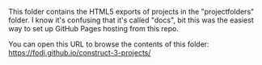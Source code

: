 This folder contains the HTML5 exports of projects in the "projectfolders" folder. I know it's confusing that it's called "docs", bit this was the easiest way to set up GitHub Pages hosting from this repo.

You can open this URL to browse the contents of this folder:
https://fodi.github.io/construct-3-projects/